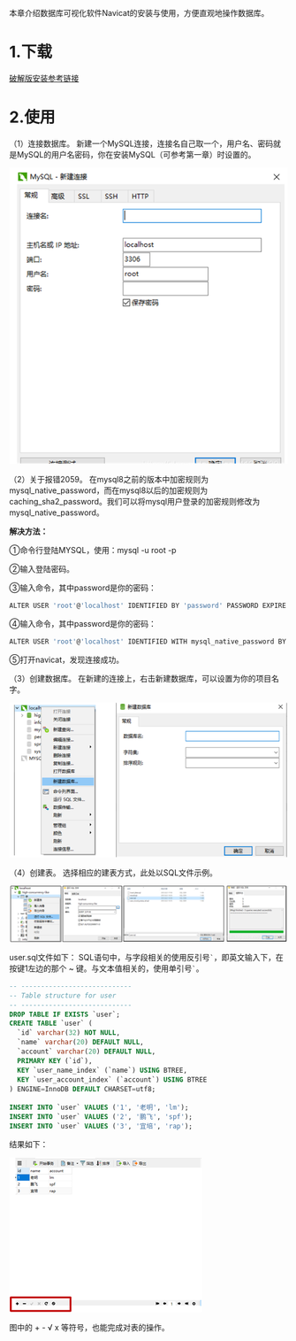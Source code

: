 
本章介绍数据库可视化软件Navicat的安装与使用，方便直观地操作数据库。

# 1.下载

[破解版安装参考链接](https://www.cnblogs.com/zhanqing/p/Navicat.html)

# 2.使用

（1）连接数据库。
新建一个MySQL连接，连接名自己取一个，用户名、密码就是MySQL的用户名密码，你在安装MySQL（可参考第一章）时设置的。

![连接](./images/2/1.png)

（2）关于报错2059。
在mysql8之前的版本中加密规则为mysql_native_password，而在mysql8以后的加密规则为caching_sha2_password。我们可以将mysql用户登录的加密规则修改为mysql_native_password。

   **解决方法：**

①命令行登陆MYSQL，使用：mysql -u root -p

②输入登陆密码。

③输入命令，其中password是你的密码： 

```bash
ALTER USER 'root'@'localhost' IDENTIFIED BY 'password' PASSWORD EXPIRE NEVER;
```

④输入命令，其中password是你的密码：

```bash
ALTER USER 'root'@'localhost' IDENTIFIED WITH mysql_native_password BY 'password';
```

⑤打开navicat，发现连接成功。

（3）创建数据库。
在新建的连接上，右击新建数据库，可以设置为你的项目名字。

![建立数据库](./images/2/2.png)

（4）创建表。
选择相应的建表方式，此处以SQL文件示例。

![创建表](./images/2/3.png)

user.sql文件如下：
SQL语句中，与字段相关的使用反引号`` ` ``，即英文输入下，在按键1左边的那个 ~ 键。与文本值相关的，使用单引号`` ` ``。

```sql
-- ----------------------------
-- Table structure for user
-- ----------------------------
DROP TABLE IF EXISTS `user`;
CREATE TABLE `user` (
  `id` varchar(32) NOT NULL,
  `name` varchar(20) DEFAULT NULL,
  `account` varchar(20) DEFAULT NULL,
  PRIMARY KEY (`id`),
  KEY `user_name_index` (`name`) USING BTREE,
  KEY `user_account_index` (`account`) USING BTREE
) ENGINE=InnoDB DEFAULT CHARSET=utf8;

INSERT INTO `user` VALUES ('1', '老明', 'lm');
INSERT INTO `user` VALUES ('2', '鹏飞', 'spf');
INSERT INTO `user` VALUES ('3', '宜培', 'rap');
```

结果如下：

![创建表](./images/2/4.png)

图中的 + - √ x 等符号，也能完成对表的操作。
